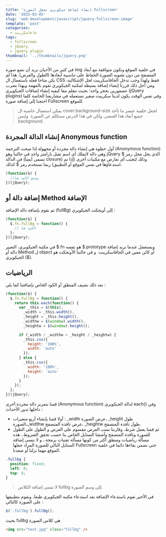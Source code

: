```yaml
---
title: 'إنشاء إضافة جيكويري تجعل الصورة Fullscreen'
date: '2015-03-05'
slug: 'web-development/javascript/jquery-fullscreen-image'
template: 'post'
categories:
  - جافاسكريبت
tags:
  - fullscreen
  - jQuery
  - jquery plugin
thumbnail: '../thumbnails/jquery.png'
---
```


في كثير من الأحيان نريد أن نضع صورة img في خلفية الموقع وتكون متوافقة مع أبعاد المتصفح من دون تشويه الصورة الحفاظ على تناسبية أبعادها (الطول والعرض). هذا لم يكن متاحا فعله باستعمال ال CSS فقط ولهذا وجب تدخل الجافاسكريبت لحل الإشكالية، ومن أجل ذلك قررنا إنشاء إضافة بسيطة لمكتبة الجيكويري تقوم بالمهمة وبهذا نضرب عصفورين بحجر واحد؛ بحيث نتعلم معا كيفية إنشاء إضافات الجيكويري (jQuery plugins) وفي نفس الوقت يكون لدينا سكريبت صغير نستعمله في مشاريعنا الخاصة كلما احتجنا إلى إضافة صورة Fullscreen للموقع.

> يمكن استعمال خاصية ال cover:background-size لجعل خلفية عنصر ما تأخذ جميع أبعاد هذا العنصر، ولكن في هذا الدرس سنتكلم عن الصورة  وليس background.

## إنشاء الدالة المجردة Anonymous function

أول خطوة هي إنشاء دالة مجردة أو مجهولة إذا صحت الترجمة (Anonymous function) وهي دالة لاتملك أي اسم تقبل بارامتر واحد في حالتنا وهو jQuery الذي يحل محل رمز $ في الدالة (تسمى أيضا closure) وذلك لتجنب أي تعارض مع مكتبات أخرى (إذا تم استدعاؤها في نفس الموقع أو التطبيق) ربما تستخدم رمز $ كذلك.

```js
(function($) {
  //يوضع الكود هنا
})(jQuery);
```

## إضافة دالة أو Method الإضافة

ثم نقوم بإضافة دالة الإضافة (fullBg) إلى أوبجكت الجيكويري :

```js
(function($) {
  $.fn.fullBg = function() {
    // الكود هنا.
  };
})(jQuery);
```

في مكتبة الجيكويري، التعبير $.fn هو نفسه $.prototype ويستعمل عندما نريد إضافة دالة أو Method ل object أو كائن معين في الجافاسكريبت  و في حالتنا الأوبجكت هو الجيكويري (\$).

## الرياضيات

بعد ذلك نضيف المنطق أو الكود الخاص بإضافتنا كما يلي :

```js
(function($) {
  $.fn.fullBg = function() {
    return this.each(function() {
      var _this = $(this),
        _width = _this.width(),
        _height = _this.height(),
        _widthw = $(window).width(),
        _heightw = $(window).height();

      if (_width / _widthw > _height / _heightw) {
        _this.css({
          height: '100%',
          width: 'auto'
        });
      } else {
        _this.css({
          width: '100%',
          height: 'auto'
        });
      }
    });
  };
})(jQuery);
```

قمنا بتمرير دالة مجردة أخرى (Anonymous function) لدالة الجيكويري each() وفي داخلها تدور الأحداث :

- أولا قمنا بإنشاء أربع متغيرات : \_width عرض الصورة، \_height طول الصورة،\_widthw عرض نافذة المتصفح، \_heightw طول نافذة المتصفح.
- ثم قمنا بعمل شرط، وقارننا نسب العرض مقسوم على العرض و الطول على الطول للصورة ونافذة المتصفح وأضفنا الستايل الخاص بنا حسب تحقق الشروط.. هذه مسألة رياضيات ومنطق أكثر من كونها مسألة تقنيات برمجة.. و لا ننسى إضافة الستايل التالي للصورة المراد جعلها Fullscreen حتى نضمن بقاءها دائما في خلفية الموقع مهما نزلنا أو صعدنا.

```css
.fullbg {
  position: fixed;
  left: 0;
  top: 0;
}
```

> لا ننسى إضافة الكلاس fullbg إلى وسم الصورة.

في الأخير نقوم باستدعاء الإضافة بعد استدعاء مكتبة الجيكويري طبعا، ونقوم بتطبيقها على الصورة كالتالي :

```js
$('.fullbg').fullBg();
```

بحيث fullbg هي كلاس الصورة

```html
<img src="test.jpg" class="fullbg" />
```

<!-- و[هنا](http://tutomena.com/demos/fullscreen-image/ 'مثال لصورة fullscreen') تجدون مثالا حياًّ لصورة Fullscreen باستعمال إضافتنا التي أنشأنها من الصفر. -->
